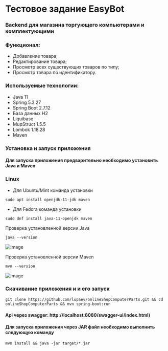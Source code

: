 # Тестовое задание EasyBot
### Backend для магазина торгующего компьютерами и комплектующими
### Функционал:
- Добавление товара;
- Редактирование товара;
- Просмотр всех существующих товаров по типу;
- Просмотр товара по идентификатору.

### Используемые технологии:
- Java 11
- Spring 5.3.27
- Spring Boot 2.7.12
- База данных H2
- Liquibase
- MupStruct 1.5.5
- Lombok 1.18.28
- Maven

### Установка и запуск приложения

#### Для запуска приложения предварительно необходимо установить Java и Maven 


### Linux
- Для Ubuntu/Mint команда установки

``sudo apt install openjdk-11-jdk maven``

- Для Fedora команда установки

``sudo dnf install java-11-openjdk maven``

Проверка установленной версии Java

```java --version```

![image](image/java_version.png)

Проверка установленной версии Maven

```mvn --version```

![image](image/maven_version.png)

### Скачивание приложения и и его запуск

```git clone https://github.com/lupaev/onlineShopComputerParts.git && cd onlineShopComputerParts && mvn spring-boot:run```

#### Api через swagger: http://localhost:8080/swagger-ui/index.html)

#### Для запуска приложения через JAR файл необходимо выполнить следующую команду

``mvn install && java -jar target/*.jar``

